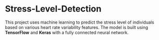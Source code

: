 # Stress-Level-Detection
This project uses machine learning to predict the stress level of individuals based on various heart rate variability features. The model is built using **TensorFlow** and **Keras** with a fully connected neural network.
